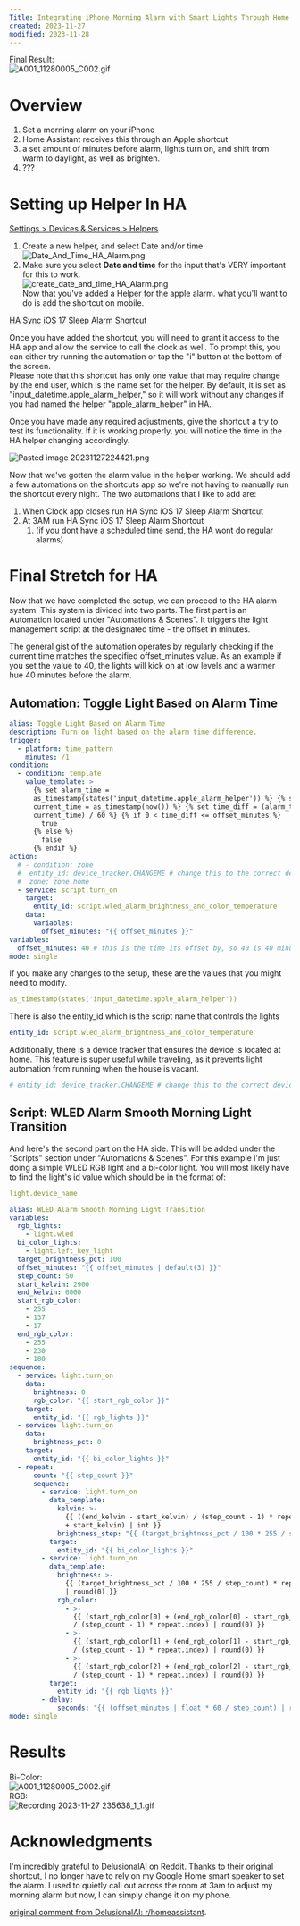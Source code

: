 ```yaml
---
Title: Integrating iPhone Morning Alarm with Smart Lights Through Home Assistant
created: 2023-11-27
modified: 2023-11-28
---
```


Final Result:  
![A001_11280005_C002.gif](A001_11280005_C002.gif)

# Overview

1. Set a morning alarm on your iPhone
1. Home Assistant receives this through an Apple shortcut
1. a set amount of minutes before alarm, lights turn on, and shift from warm to daylight, as well as brighten.
1. ???

# Setting up Helper In HA

[Settings > Devices & Services > Helpers](https://my.home-assistant.io/redirect/helpers/)

1. Create a new helper, and select Date and/or time  
   ![Date_And_Time_HA_Alarm.png](Date_And_Time_HA_Alarm.png)
1. Make sure you select **Date and time** for the input that's VERY important for this to work.  
   ![create_date_and_time_HA_Alarm.png](create_date_and_time_HA_Alarm.png)  
   Now that you've added a Helper for the apple alarm. what you'll want to do is add the shortcut on mobile.

[HA Sync iOS 17 Sleep Alarm Shortcut](https://www.icloud.com/shortcuts/9e674b372faf4ac9b2f7e68e92a8d4ac)

Once you have added the shortcut, you will need to grant it access to the HA app and allow the service to call the clock as well. To prompt this, you can either try running the automation or tap the "i" button at the bottom of the screen.  
Please note that this shortcut has only one value that may require change by the end user, which is the name set for the helper. By default, it is set as "input_datetime.apple_alarm_helper," so it will work without any changes if you had named the helper "apple_alarm_helper" in HA.

Once you have made any required adjustments, give the shortcut a try to test its functionality. If it is working properly, you will notice the time in the HA helper changing accordingly.

![Pasted image 20231127224421.png](Pasted%20image%2020231127224421.png)

Now that we've gotten the alarm value in the helper working. We should add a few automations on the shortcuts app so we're not having to manually run the shortcut every night. The two automations that I like to add are:

1. When Clock app closes run HA Sync iOS 17 Sleep Alarm Shortcut
1. At 3AM run HA Sync iOS 17 Sleep Alarm Shortcut
   1. (if you dont have a scheduled time send, the HA wont do regular alarms) 

# Final Stretch for HA

Now that we have completed the setup, we can proceed to the HA alarm system. This system is divided into two parts. The first part is an Automation located under "Automations & Scenes". It triggers the light management script at the designated time - the offset in minutes.

The general gist of the automation operates by regularly checking if the current time matches the specified offset_minutes value. As an example if you set the value to 40, the lights will kick on at low levels and a warmer hue 40 minutes before the alarm. 

## Automation: Toggle Light Based on Alarm Time

````yml
alias: Toggle Light Based on Alarm Time
description: Turn on light based on the alarm time difference.
trigger:
  - platform: time_pattern
    minutes: /1
condition:
  - condition: template
    value_template: >
      {% set alarm_time =
      as_timestamp(states('input_datetime.apple_alarm_helper')) %} {% set
      current_time = as_timestamp(now()) %} {% set time_diff = (alarm_time -
      current_time) / 60 %} {% if 0 < time_diff <= offset_minutes %}
        true
      {% else %}
        false
      {% endif %}
action:
  # - condition: zone
  #  entity_id: device_tracker.CHANGEME # change this to the correct device
  #  zone: zone.home
  - service: script.turn_on
    target:
      entity_id: script.wled_alarm_brightness_and_color_temperature
    data:
      variables:
        offset_minutes: "{{ offset_minutes }}"
variables:
  offset_minutes: 40 # this is the time its offset by, so 40 is 40 minutes before alarm
mode: single
````

If you make any changes to the setup, these are the values that you might need to modify.

````yml
as_timestamp(states('input_datetime.apple_alarm_helper'))
````

There is also the entity_id which is the script name that controls the lights

````yml
entity_id: script.wled_alarm_brightness_and_color_temperature
````

Additionally, there is a device tracker that ensures the device is located at home. This feature is super useful while traveling, as it prevents light automation from running when the house is vacant.

````yml
# entity_id: device_tracker.CHANGEME # change this to the correct device
````

## Script: WLED Alarm Smooth Morning Light Transition

And here's the second part on the HA side. This will be added under the "Scripts" section under "Automations & Scenes". For this example i'm just doing a simple WLED RGB light and a bi-color light. You will most likely have to find the light's id value which should be in the format of:

````yml
light.device_name
````

````yml
alias: WLED Alarm Smooth Morning Light Transition
variables:
  rgb_lights:
    - light.wled
  bi_color_lights:
    - light.left_key_light
  target_brightness_pct: 100
  offset_minutes: "{{ offset_minutes | default(3) }}"
  step_count: 50
  start_kelvin: 2900
  end_kelvin: 6000
  start_rgb_color:
    - 255
    - 137
    - 17
  end_rgb_color:
    - 255
    - 230
    - 180
sequence:
  - service: light.turn_on
    data:
      brightness: 0
      rgb_color: "{{ start_rgb_color }}"
    target:
      entity_id: "{{ rgb_lights }}"
  - service: light.turn_on
    data:
      brightness_pct: 0
    target:
      entity_id: "{{ bi_color_lights }}"
  - repeat:
      count: "{{ step_count }}"
      sequence:
        - service: light.turn_on
          data_template:
            kelvin: >-
              {{ ((end_kelvin - start_kelvin) / (step_count - 1) * repeat.index
              + start_kelvin) | int }}
            brightness_step: "{{ (target_brightness_pct / 100 * 255 / step_count) | round(0) }}"
          target:
            entity_id: "{{ bi_color_lights }}"
        - service: light.turn_on
          data_template:
            brightness: >-
              {{ (target_brightness_pct / 100 * 255 / step_count) * repeat.index
              | round(0) }}
            rgb_color:
              - >-
                {{ (start_rgb_color[0] + (end_rgb_color[0] - start_rgb_color[0])
                / (step_count - 1) * repeat.index) | round(0) }}
              - >-
                {{ (start_rgb_color[1] + (end_rgb_color[1] - start_rgb_color[1])
                / (step_count - 1) * repeat.index) | round(0) }}
              - >-
                {{ (start_rgb_color[2] + (end_rgb_color[2] - start_rgb_color[2])
                / (step_count - 1) * repeat.index) | round(0) }}
          target:
            entity_id: "{{ rgb_lights }}"
        - delay:
            seconds: "{{ (offset_minutes | float * 60 / step_count) | round(0) }}"
mode: single
````

# Results

Bi-Color:  
![A001_11280005_C002.gif](A001_11280005_C002.gif)  
RGB:  
![Recording 2023-11-27 235638_1_1.gif](Recording%202023-11-27%20235638_1_1.gif)

# Acknowledgments

I'm incredibly grateful to DelusionalAI on Reddit. Thanks to their original shortcut, I no longer have to rely on my Google Home smart speaker to set the alarm. I used to quietly call out across the room at 3am to adjust my morning alarm but now, I can simply change it on my phone.

[original comment from DelusionalAI: r/homeassistant](https://www.reddit.com/r/homeassistant/comments/17fmyt8/its_now_very_easy_to_get_your_ios_wakeup_alarm/).
